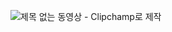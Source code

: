 ![제목 없는 동영상 - Clipchamp로 제작](https://github.com/user-attachments/assets/318de87b-4668-4120-b0c6-fa2766eb0b61)
